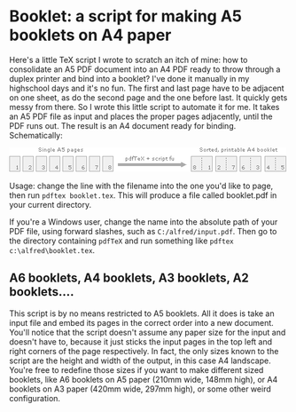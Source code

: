# Booklet: a script for making A5 booklets on A4 paper

Here's a little TeX script I wrote to scratch an itch of mine: how to
consolidate an A5 PDF document into an A4 PDF ready to throw through a duplex
printer and bind into a booklet? I've done it manually in my highschool days and
it's no fun. The first and last page have to be adjacent on one sheet, as do the
second page and the one before last. It quickly gets messy from there. So I
wrote this little script to automate it for me. It takes an A5 PDF file as input
and places the proper pages adjacently, until the PDF runs out. The result is an
A4 document ready for binding. Schematically:

![Graphic explanation of what the script does](booklet.png "Booklet graphic")

Usage: change the line with the filename into the one you'd like to page, then
run `pdftex booklet.tex`. This will produce a file called booklet.pdf in your
current directory.

If you're a Windows user, change the name into the absolute path of your PDF
file, using forward slashes, such as `C:/alfred/input.pdf`. Then go to the
directory containing `pdfTeX` and run something like `pdftex
c:\alfred\booklet.tex`.

## A6 booklets, A4 booklets, A3 booklets, A2 booklets....

This script is by no means restricted to A5 booklets. All it does is take an
input file and embed its pages in the correct order into a new document. You'll
notice that the script doesn't assume any paper size for the input and doesn't
have to, because it just sticks the input pages in the top left and right
corners of the page respectively. In fact, the only sizes known to the script
are the height and width of the output, in this case A4 landscape. You're free
to redefine those sizes if you want to make different sized booklets, like A6
booklets on A5 paper (210mm wide, 148mm high), or A4 booklets on A3 paper (420mm
wide, 297mm high), or some other weird configuration.
